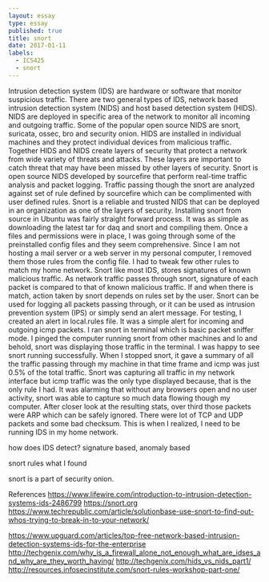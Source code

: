 ```yaml
---
layout: essay
type: essay
published: true
title: snort
date: 2017-01-11
labels:
  - ICS425
  - snort
---
```


Intrusion detection system (IDS) are hardware or software that monitor suspicious traffic. There are two general types of IDS, network based intrusion detection system (NIDS) and host based detection system (HIDS). NIDS are deployed in specific area of the network to monitor all incoming and outgoing traffic. Some of the popular open source NIDS are snort, suricata, ossec, bro and security onion. HIDS are installed in individual machines and they protect individual devices from malicious traffic. Together HIDS and NIDS create layers of security that protect a network from wide variety of threats and attacks. These layers are important to catch threat that may have been missed by other layers of security.
Snort is open source NIDS developed by sourcefire that perform real-time traffic analysis and packet logging. Traffic passing though the snort are analyzed against set of rule defined by sourcefire which can be complimented with user defined rules. Snort is a reliable and trusted NIDS that can be deployed in an organization as one of the layers of security.
Installing snort from source in Ubuntu was fairly straight forward process. It was as simple as downloading the latest tar for daq and snort and compiling them. Once a files and permissions were in place, I was going through some of the preinstalled config files and they seem comprehensive. Since I am not hosting a mail server or a web server in my personal computer, I removed them those rules from the config file. I had to tweak few other rules to match my home network.
Snort like most IDS, stores signatures of known malicious traffic. As network traffic passes through snort, signature of each packet is compared to that of known malicious traffic. If and when there is match, action taken by snort depends on rules set by the user. Snort can be used for logging all packets passing through, or it can be used as intrusion prevention system (IPS) or simply send an alert message. 
For testing, I created an alert in local.rules file. It was a simple alert for incoming and outgoing icmp packets. I ran snort in terminal which is basic packet sniffer mode. I pinged the computer running snort from other machines and lo and behold, snort was displaying those traffic in the terminal. I was happy to see snort running successfully. When I stopped snort, it gave a summary of all the traffic passing through my machine in that time frame and icmp was just 0.5% of the total traffic. Snort was capturing all traffic in my network interface but icmp traffic was the only type displayed because, that is the only rule I had. It was alarming that without any browsers open and no user activity, snort was able to capture so much data flowing though my computer. After closer look at the resulting stats, over third those packets were ARP which can be safely ignored. There were lot of TCP and UDP packets and some bad checksum. This is when I realized, I need to be running IDS in my home network.


how does IDS detect? signature based, anomaly based

snort rules
what I found

snort is a part of security onion.


References
https://www.lifewire.com/introduction-to-intrusion-detection-systems-ids-2486799 
https://snort.org 
https://www.techrepublic.com/article/solutionbase-use-snort-to-find-out-whos-trying-to-break-in-to-your-network/ 


https://www.upguard.com/articles/top-free-network-based-intrusion-detection-systems-ids-for-the-enterprise 
http://techgenix.com/why_is_a_firewall_alone_not_enough_what_are_idses_and_why_are_they_worth_having/ 
http://techgenix.com/hids_vs_nids_part1/
http://resources.infosecinstitute.com/snort-rules-workshop-part-one/ 


